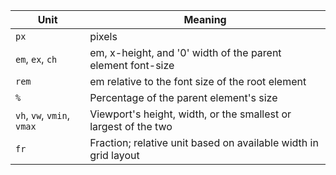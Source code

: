 | Unit                       | Meaning                                                         |
| -------------------------- | --------------------------------------------------------------- |
| `px`                       | pixels                                                          |
| `em`, `ex`, `ch`           | em, x-height, and '0' width of the parent element font-size     |
| `rem`                      | em relative to the font size of the root element                |
| `%`                        | Percentage of the parent element's size                         |
| `vh`, `vw`, `vmin`, `vmax` | Viewport's height, width, or the smallest or largest of the two |
| `fr`                       | Fraction; relative unit based on available width in grid layout |

